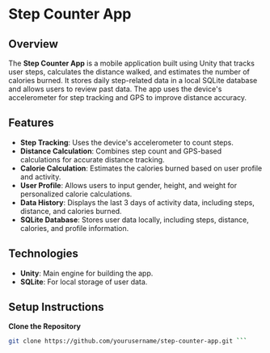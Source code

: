 # Step Counter App

## Overview
The **Step Counter App** is a mobile application built using Unity that tracks user steps, calculates the distance walked, and estimates the number of calories burned. It stores daily step-related data in a local SQLite database and allows users to review past data. The app uses the device's accelerometer for step tracking and GPS to improve distance accuracy.

## Features
- **Step Tracking**: Uses the device's accelerometer to count steps.
- **Distance Calculation**: Combines step count and GPS-based calculations for accurate distance tracking.
- **Calorie Calculation**: Estimates the calories burned based on user profile and activity.
- **User Profile**: Allows users to input gender, height, and weight for personalized calorie calculations.
- **Data History**: Displays the last 3 days of activity data, including steps, distance, and calories burned.
- **SQLite Database**: Stores user data locally, including steps, distance, calories, and profile information.

## Technologies
- **Unity**: Main engine for building the app.
- **SQLite**: For local storage of user data.

## Setup Instructions

**Clone the Repository**
   ```bash
   git clone https://github.com/yourusername/step-counter-app.git ```
